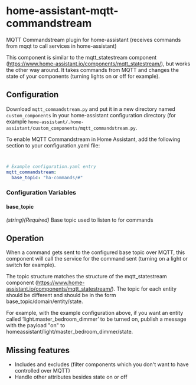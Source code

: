 # home-assistant-mqtt-commandstream
MQTT Commandstream plugin for home-assistant (receives commands from mqqt to call services in home-assistant)

This component is similar to the mqtt_statestream component (https://www.home-assistant.io/components/mqtt_statestream/), but works the other way around. It takes commands from MQTT and changes the state of your components (turning lights on or off for example).

## Configuration

Download `mqtt_commandstream.py` and put it in a new directory named `custom_components` in your home-assistant configuration directory (for example `home-assistant/.home-assistant/custom_components/mqtt_commandstream.py`.

To enable MQTT Commandstream in Home Assistant, add the following section to your configuration.yaml file:
```yaml


# Example configuration.yaml entry
mqtt_commandstream:
  base_topic: "ha-commands/#"
```

### Configuration Variables

#### base_topic
*(string)(Required)* Base topic used to listen to for commands

## Operation

When a command gets sent to the configured base topic over MQTT, this component will call the service for the command sent (turning on a light or switch for example).

The topic structure matches the structure of the mqtt_statestream component (https://www.home-assistant.io/components/mqtt_statestream/). The topic for each entity should be different and should be in the form base_topic/domain/entity/state.

For example, with the example configuration above, if you want an entity called ‘light.master_bedroom_dimmer’ to be turned on, publish a message with the payload "on" to homeassistant/light/master_bedroom_dimmer/state.

## Missing features
* Includes and excludes (filter components which you don't want to have controlled over MQTT)
* Handle other attributes besides state on or off
